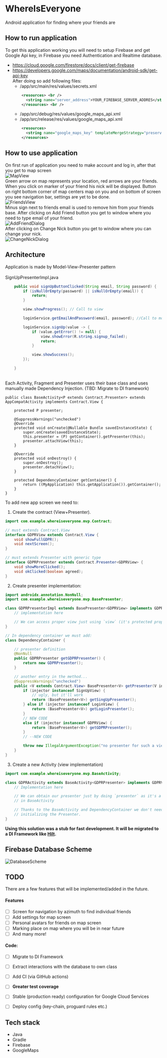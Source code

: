 # WhereIsEveryone
Android application for finding where your friends are


## How to run application

To get this application working you will need to setup Firebase and get Google Api key, in Firebase you need Authentication and Realtime database. <br />
* https://cloud.google.com/firestore/docs/client/get-firebase
* https://developers.google.com/maps/documentation/android-sdk/get-api-key <br />
After doing so add following files: <br />
  * /app/src/main/res/values/secrets.xml <br />
  ```xml
      <resources> <br />
        <string name="server_address">YOUR_FIREBASE_SERVER_ADDRES</string> <br />
      </resources> <br />
  ```
  * /app/src/debug/res/values/google_maps_api.xml <br />
  * /app/src/release/res/values/google_maps_api.xml <br />
  ```xml
      <resources>
        <string name="google_maps_key" templateMergeStrategy="preserve" translatable="false">GOOGLE_MAPS_API_KEY</string>
      </resources> 
  ```

## How to use application
On first run of application you need to make account and log in, after that you get to map screen <br />
![MapView](https://i.imgur.com/XkdnQANm.png) <br />
Green arrow on map represents your location, red arrows are your friends. When you click on marker of your friend his nick will be displayed.
Button on right bottom corner of map centers map on you and on bottom of screen you see navigation bar, settings are yet to be done. <br />
![FriendsView](https://i.imgur.com/WTU2F3fm.png) <br />
Minus sign next to friends email is used to remove him from your friends base.
After clicking on Add Friend button you get to window where you need to type email of your friend. <br />
![AddFriendDialog](https://i.imgur.com/7KAAMTRm.png) <br />
After clicking on Change Nick button you get to window where you can change your nick. <br />
![ChangeNickDialog](https://i.imgur.com/7CPWVnOm.png) 

## Architecture

Application is made by Model-View-Presenter pattern <br />
<br />
SignUpPresenterImpl.java <br />
```java
    public void signUpButtonClicked(String email, String password) {
        if (isNullOrEmpty(password) || isNullOrEmpty(email)) {
            return;
        }

        view.showProgress(); // Call to view

        loginService.getEmailAndPassword(email, password); //Call to model

        loginService.signUp(value -> {
            if (value.getError() != null) {
                view.showError(R.string.signup_failed);
                return;
            }

            view.showSuccess();
        });

    }
```
<br />
Each Activity, Fragment and Presenter uses their base class and uses manually made Dependency Injection. (TBD: Migrate to DI framework) <br />

    public class BaseActivity<P extends Contract.Presenter> extends AppCompatActivity implements Contract.View {

        protected P presenter;

        @SuppressWarnings("unchecked")
        @Override
        protected void onCreate(@Nullable Bundle savedInstanceState) {
            super.onCreate(savedInstanceState);
            this.presenter = (P) getContainer().getPresenter(this);
            presenter.attachView(this);
        }

        @Override
        protected void onDestroy() {
            super.onDestroy();
            presenter.detachView();
        }

        protected DependencyContainer getContainer() {
            return ((MyApplication) this.getApplication()).getContainer();
        }
    }
    
To add new app screen we need to: <br />
1. Create the contract (View+Presenter). 

```java
import com.example.whereiseveryone.mvp.Contract;

// must extends Contract.View
interface GDPRView extends Contract.View {  
    void showFullGDPR();
    void nextScreen();
}

// must extends Presenter with generic type
interface GDPRPresenter extends Contract.Presenter<GDPRView> { 
    void showMoreClicked();
    void okClicked(boolean agreed);
}
```
2. Create presenter implementation:

```java
import androidx.annotation.NonNull;
import com.example.whereiseveryone.mvp.BasePresenter;

class GDPRPresenterImpl extends BasePresenter<GDPRView> implements GDPRPresenter {
    // implementation here

    // We can access proper view just using `view` (it's protected property in BasePresenter)
}

// In dependency container we must add:
class DependencyContainer {

    // presenter definition
    @NonNull
    public GDPRPresenter getGDPRPresenter() {
        return new GDPRPresenter();
    }

    // another entry in the method...
    @SuppressWarnings("unchecked")
    public <V extends Contract.View> BasePresenter<V> getPresenter(V injector) {
        if (injector instanceof SignUpView) {
            // ugly, but it'll work
            return (BasePresenter<V>) getSingUpPresenter();
        } else if (injector instanceof LoginView) {
            return (BasePresenter<V>) getLoginPresenter();
        } 
        // NEW CODE
        else if (injector instanceof GDPRView) {
            return (BasePresenter<V>) getGDPRPresenter();
        }
        // --NEW CODE

        throw new IllegalArgumentException("no presenter for such a view");
    }    
}
```

3. Create a new Activity (view implementation)

```java
import com.example.whereiseveryone.mvp.BaseActivity;

class GDPRActivity extends BaseActivity<GDPRPresenter> implements GDPRView {
    // Implementation here

    // We can obtain our presenter just by doing `presenter` as it's a protected property
    // in BaseActivity

    // Thanks to the BaseActivity and DependencyContainer we don't need to remember about
    // initializing the Presenter. 
}
```

**Using this solution was a stub for fast development. It will be migrated to a DI Framework like [Hilt](https://developer.android.com/training/dependency-injection/hilt-android).**
 
## Firebase Database Scheme

 ![DatabaseScheme](https://i.imgur.com/myrCPRY.png) 
 
## TODO
 
There are a few features that will be implemented/added in the future.
 
#### Features
- [ ] Screen for navigation by azimuth to find individual friends
- [ ] Add settings for map screen
- [ ] Personal avatars for friends on map screen
- [ ] Marking place on map where you will be in near future
- [ ] And many more!
 
#### Code:
- [ ] Migrate to DI Framework
- [ ] Extract interactions with the database to own class
- [ ] Add CI (via GitHub actions)
- [ ] **Greater test coverage**
- [ ] Stable (production ready) configuration for Google Cloud Services
- [ ] Deploy config (key-chain, proguard rules etc.)


## Tech stack
 
* Java
* Gradle
* Firebase
* GoogleMaps
